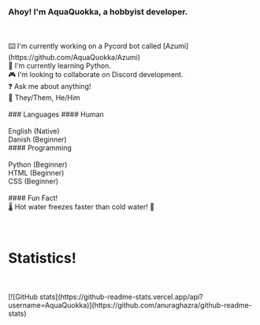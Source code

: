 ### Ahoy! I'm AquaQuokka, a hobbyist developer.
<br/>
<br/>
⌨️ I'm currently working on a Pycord bot called [Azumi](https://github.com/AquaQuokka/Azumi)<br/>
🐍 I'm currently learning Python.<br/>
🎮 I'm looking to collaborate on Discord development.<br/>
❓ Ask me about anything!<br/>
🙌 They/Them, He/Him<br/>

<br/>
### Languages
#### Human
<br/>
<br/>
English (Native)<br/>
Danish (Beginner)
<br/>
#### Programming
<br/>
<br/>
Python (Beginner)<br/>
HTML (Beginner)<br/>
CSS (Beginner)<br/>
<br/>
#### Fun Fact!
<br/>
🌡️ Hot water freezes faster than cold water! 🧊

<br/>
<br/>
<br/>

# Statistics!
<br/>
<br/>
[![GitHub stats](https://github-readme-stats.vercel.app/api?username=AquaQuokka)](https://github.com/anuraghazra/github-readme-stats)


